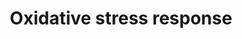 ---
annotations:
- type: Pathway Ontology
  value: oxidative stress response pathway
authors:
- N.Reyes
- MaintBot
- I.Reyes
- Ddigles
- Eweitz
description: ''
last-edited: 2021-05-16
organisms:
- Rattus norvegicus
redirect_from:
- /index.php/Pathway:WP173
- /instance/WP173
schema-jsonld:
- '@context': https://schema.org/
  '@id': https://wikipathways.github.io/pathways/WP173.html
  '@type': Dataset
  creator:
    '@type': Organization
    name: WikiPathways
  description: ''
  keywords:
  - Nfkb1
  - Nrf2
  - Gpx1
  - Mapk14
  - Sod3
  - Maoa
  - Mapk10
  - Txnrd2
  - Sp1
  - Fos
  - Gclc
  - Gsr
  - Hmox1
  - Cyba
  - Gpx3
  - Sod2
  - Cyp1a1
  - Txnrd1
  - Nfix
  - Txn2
  - Sod1
  - Ugt1a6
  - GSTT2
  - Nqo1
  - Mgst1
  - Xdh
  - MT1X
  - Cat
  - Junb
  license: CC0
  name: Oxidative stress response
seo: CreativeWork
title: Oxidative stress response
wpid: WP173
---